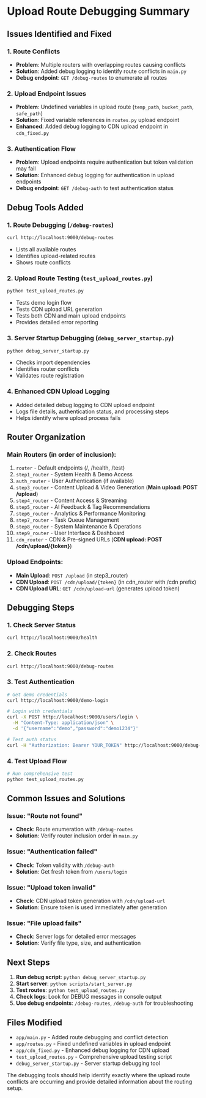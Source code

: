 # Upload Route Debugging Summary

## Issues Identified and Fixed

### 1. Route Conflicts
- **Problem**: Multiple routers with overlapping routes causing conflicts
- **Solution**: Added debug logging to identify route conflicts in `main.py`
- **Debug endpoint**: `GET /debug-routes` to enumerate all routes

### 2. Upload Endpoint Issues
- **Problem**: Undefined variables in upload route (`temp_path`, `bucket_path`, `safe_path`)
- **Solution**: Fixed variable references in `routes.py` upload endpoint
- **Enhanced**: Added debug logging to CDN upload endpoint in `cdn_fixed.py`

### 3. Authentication Flow
- **Problem**: Upload endpoints require authentication but token validation may fail
- **Solution**: Enhanced debug logging for authentication in upload endpoints
- **Debug endpoint**: `GET /debug-auth` to test authentication status

## Debug Tools Added

### 1. Route Debugging (`/debug-routes`)
```bash
curl http://localhost:9000/debug-routes
```
- Lists all available routes
- Identifies upload-related routes
- Shows route conflicts

### 2. Upload Route Testing (`test_upload_routes.py`)
```bash
python test_upload_routes.py
```
- Tests demo login flow
- Tests CDN upload URL generation
- Tests both CDN and main upload endpoints
- Provides detailed error reporting

### 3. Server Startup Debugging (`debug_server_startup.py`)
```bash
python debug_server_startup.py
```
- Checks import dependencies
- Identifies router conflicts
- Validates route registration

### 4. Enhanced CDN Upload Logging
- Added detailed debug logging to CDN upload endpoint
- Logs file details, authentication status, and processing steps
- Helps identify where upload process fails

## Router Organization

### Main Routers (in order of inclusion):
1. `router` - Default endpoints (/, /health, /test)
2. `step1_router` - System Health & Demo Access
3. `auth_router` - User Authentication (if available)
4. `step3_router` - Content Upload & Video Generation (**Main upload: POST /upload**)
5. `step4_router` - Content Access & Streaming
6. `step5_router` - AI Feedback & Tag Recommendations
7. `step6_router` - Analytics & Performance Monitoring
8. `step7_router` - Task Queue Management
9. `step8_router` - System Maintenance & Operations
10. `step9_router` - User Interface & Dashboard
11. `cdn_router` - CDN & Pre-signed URLs (**CDN upload: POST /cdn/upload/{token}**)

### Upload Endpoints:
- **Main Upload**: `POST /upload` (in step3_router)
- **CDN Upload**: `POST /cdn/upload/{token}` (in cdn_router with /cdn prefix)
- **CDN Upload URL**: `GET /cdn/upload-url` (generates upload token)

## Debugging Steps

### 1. Check Server Status
```bash
curl http://localhost:9000/health
```

### 2. Check Routes
```bash
curl http://localhost:9000/debug-routes
```

### 3. Test Authentication
```bash
# Get demo credentials
curl http://localhost:9000/demo-login

# Login with credentials
curl -X POST http://localhost:9000/users/login \
  -H "Content-Type: application/json" \
  -d '{"username":"demo","password":"demo1234"}'

# Test auth status
curl -H "Authorization: Bearer YOUR_TOKEN" http://localhost:9000/debug-auth
```

### 4. Test Upload Flow
```bash
# Run comprehensive test
python test_upload_routes.py
```

## Common Issues and Solutions

### Issue: "Route not found"
- **Check**: Route enumeration with `/debug-routes`
- **Solution**: Verify router inclusion order in `main.py`

### Issue: "Authentication failed"
- **Check**: Token validity with `/debug-auth`
- **Solution**: Get fresh token from `/users/login`

### Issue: "Upload token invalid"
- **Check**: CDN upload token generation with `/cdn/upload-url`
- **Solution**: Ensure token is used immediately after generation

### Issue: "File upload fails"
- **Check**: Server logs for detailed error messages
- **Solution**: Verify file type, size, and authentication

## Next Steps

1. **Run debug script**: `python debug_server_startup.py`
2. **Start server**: `python scripts/start_server.py`
3. **Test routes**: `python test_upload_routes.py`
4. **Check logs**: Look for DEBUG messages in console output
5. **Use debug endpoints**: `/debug-routes`, `/debug-auth` for troubleshooting

## Files Modified

- `app/main.py` - Added route debugging and conflict detection
- `app/routes.py` - Fixed undefined variables in upload endpoint
- `app/cdn_fixed.py` - Enhanced debug logging for CDN upload
- `test_upload_routes.py` - Comprehensive upload testing script
- `debug_server_startup.py` - Server startup debugging tool

The debugging tools should help identify exactly where the upload route conflicts are occurring and provide detailed information about the routing setup.